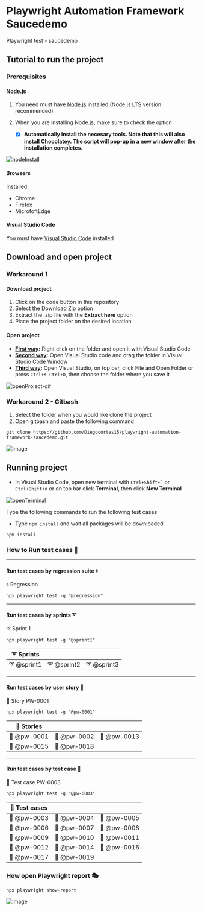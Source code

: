 # Playwright Automation Framework Saucedemo
Playwright test - saucedemo
## Tutorial to run the project
### Prerequisites
#### Node.js

1. You need must have [Node.js](https://nodejs.org/en/) installed (Node.js LTS version recommended)
2. When you are installing Node.js, make sure to check the option

    - [x] **Automatically install the necesary tools. Note that this will also install Chocolatey. The script will pop-up in a new window after the installation completes.**

![nodeInstall](https://user-images.githubusercontent.com/60171460/157139770-d00bb969-9b36-4179-9dd2-ec5bf3fbd89a.PNG)

#### Browsers

Installed:
- Chrome
- Firefox
- MicrofoftEdge

#### Visual Studio Code

You must have [Visual Studio Code](https://code.visualstudio.com/download) installed

## Download and open project

### Workaround 1

#### Download project

1. Click on the code button in this repository
2. Select the Download Zip option
3. Extract the .zip file with the **Extract here** option
4. Place the project folder on the desired location

#### Open project

- **<ins>First way</ins>:** Right click on the folder and open it with Visual Studio Code
- **<ins>Second way</ins>:** Open Visual Studio code and drag the folder in Visual Studio Code Window
- **<ins>Third way</ins>:** Open Visual Studio, on top bar, click File and Open Folder or press ``` Ctrl+K Ctrl+O ```, then choose the folder where you save it

![openProject-gif](https://user-images.githubusercontent.com/60171460/157499108-f272d71b-f60c-460d-acdd-49b3c9002933.gif)

### Workaround 2 - Gitbash

1. Select the folder when you would like clone the project
2. Open gitbash and paste the following command
``` 
git clone https://github.com/Diegocortes15/playwright-automation-framework-saucedemo.git
```
![image](https://user-images.githubusercontent.com/60171460/212787114-fe2b25d3-cf72-4336-9c16-83cf3b8f30d4.png)

## Running project

- In Visual Studio Code, open new terminal with ``` Ctrl+Shift+` ``` or ``` Ctrl+Shift+ñ ``` or on top bar click **Terminal**, then click **New Terminal**

![openTerminal](https://user-images.githubusercontent.com/60171460/157498798-253494f2-abc8-4764-a343-3cb8e37acdc9.gif)

Type the following commands to run the following test cases

- Type ``` npm install ``` and wait all packages will be downloaded

```
npm install
```

### How to Run test cases 🧪

---

#### Run test cases by regression suite 🌀
🌀 Regression
``` 
npx playwright test -g "@regression"
```

---

#### Run test cases by sprints ➰
➰ Sprint 1
``` 
npx playwright test -g "@sprint1"
```
|➰ Sprints|||
|---|---|---|
|➰ @sprint1|➰ @sprint2|➰ @sprint3|

---

#### Run test cases by user story 📗

📗 Story PW-0001
```
npx playwright test -g "@pw-0001"
```

|📗 Stories|||
|---|---|---|
|📗 @pw-0001|📗 @pw-0002|📗 @pw-0013|
|📗 @pw-0015|📗 @pw-0018||

---

#### Run test cases by test case 📘

📘 Test case PW-0003
```
npx playwright test -g "@pw-0003"
```
|📘 Test cases|||
|---|---|---|
|📘 @pw-0003|📘 @pw-0004|📘 @pw-0005|
|📘 @pw-0006|📘 @pw-0007|📘 @pw-0008|
|📘 @pw-0009|📘 @pw-0010|📘 @pw-0011|
|📘 @pw-0012|📘 @pw-0014|📘 @pw-0016|
|📘 @pw-0017|📘 @pw-0019||

### How open Playwright report 🎭

```
npx playwright show-report
```

![image](https://user-images.githubusercontent.com/60171460/212830486-6d792d27-4bf3-46d0-affa-d55f6434e129.png)
